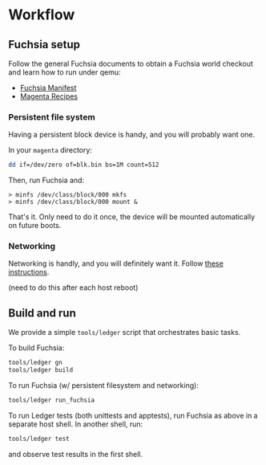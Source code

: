 # Workflow

## Fuchsia setup

Follow the general Fuchsia documents to obtain a Fuchsia world checkout and
learn how to run under qemu:

 - [Fuchsia Manifest](https://fuchsia.googlesource.com/manifest/+/master/README.md)
 - [Magenta Recipes](https://fuchsia.googlesource.com/magenta/+/master/docs/getting_started.md)

### Persistent file system

Having a persistent block device is handy, and you will probably want one.

In your `magenta` directory:

```sh
dd if=/dev/zero of=blk.bin bs=1M count=512
```

Then, run Fuchsia and:

```
> minfs /dev/class/block/000 mkfs
> minfs /dev/class/block/000 mount &
```

That's it. Only need to do it once, the device will be mounted automatically on
future boots.

### Networking

Networking is handly, and you will definitely want it. Follow [these
instructions](https://fuchsia.googlesource.com/magenta/+/master/docs/getting_started.md#Enabling-Networking-under-Qemu-x86_64-only).

(need to do this after each host reboot)

## Build and run

We provide a simple `tools/ledger` script that orchestrates basic tasks.

To build Fuchsia:

```sh
tools/ledger gn
tools/ledger build
```

To run Fuchsia (w/ persistent filesystem and networking):

```sh
tools/ledger run_fuchsia
```

To run Ledger tests (both unittests and apptests), run Fuchsia as above in a
separate host shell. In another shell, run:

```sh
tools/ledger test
```

and observe test results in the first shell.
